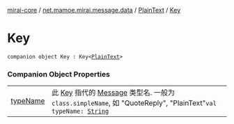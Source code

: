 [mirai-core](../../../index.md) / [net.mamoe.mirai.message.data](../../index.md) / [PlainText](../index.md) / [Key](./index.md)

# Key

`companion object Key : Key<`[`PlainText`](../index.md)`>`

### Companion Object Properties
|||
|:----------------------------------------------------------------------------------------|:---------------------------------------------------------------------------------------------------------------------------------------------------------------------------------------------------------|
| [typeName](type-name.md) | 此 [Key](../../-message/-key/index.md) 指代的 [Message](../../-message/index.md) 类型名. 一般为 `class.simpleName`, 如 "QuoteReply", "PlainText"`val typeName: `[`String`](https://kotlinlang.org/api/latest/jvm/stdlib/kotlin/-string/index.html) |

